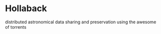 Hollaback
=========

distributed astronomical data sharing and preservation using the awesome of torrents